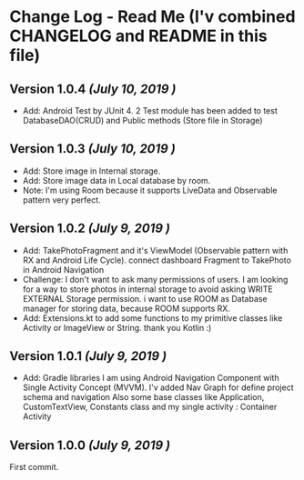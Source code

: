 Change Log - Read Me (I'v combined CHANGELOG and README in this file)
==========


Version 1.0.4 *(July 10, 2019 )*
----------------------------

 * Add: Android Test by JUnit 4.
        2 Test module has been added to test DatabaseDAO(CRUD) and Public methods (Store file in Storage)  
 
Version 1.0.3 *(July 10, 2019 )*
----------------------------

 * Add: Store image in Internal storage.
 * Add: Store image data in Local database by room.
 * Note: I'm using Room because it supports LiveData and Observable pattern very perfect.
 
Version 1.0.2 *(July 9, 2019 )*
----------------------------

 * Add: TakePhotoFragment and it's ViewModel (Observable pattern with RX and Android Life Cycle).
     connect dashboard Fragment to TakePhoto in Android Navigation
 * Challenge: I don't want to ask many permissions of users. I am looking for a way to store photos
              in internal storage to avoid asking WRITE EXTERNAL Storage permission. 
              i want to use ROOM as Database manager for storing data, because ROOM supports RX.
 * Add: Extensions.kt to add some functions to my primitive classes like Activity or ImageView or String. thank you Kotlin :)          

Version 1.0.1 *(July 9, 2019 )*
----------------------------

 * Add: Gradle libraries
     I am using Android Navigation Component with Single Activity Concept (MVVM). 
     I'v added Nav Graph for define project schema and navigation 
     Also some base classes like Application, CustomTextView, Constants class and my single activity : Container Activity

Version 1.0.0 *(July 9, 2019 )*
----------------------------

First commit. 
